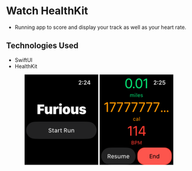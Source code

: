 #  Watch HealthKit

- Running app to score and display your track as well as your heart rate.

## Technologies Used
- SwiftUI
- HealthKit


<p align= "center">

<img src = "AppleWatchHomePage.png" width="200">
<img src = "AppleWatchRunView.png" width="200">



</p>

